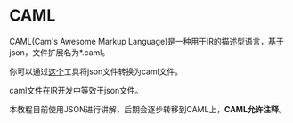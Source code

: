 # CAML
CAML(Cam's Awesome Markup Language)是一种用于IR的描述型语言，基于json，文件扩展名为*.caml。

你可以通过[这个](https://teamopenindustry.cc/caml/)工具将json文件转换为caml文件。

caml文件在IR开发中等效于json文件。

本教程目前使用JSON进行讲解，后期会逐步转移到CAML上，**CAML允许注释**。

